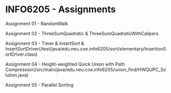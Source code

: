 # INFO6205 - Assignments

Assignment 01 - RandomWalk  

Assignment 02 - ThreeSumQuadratic & ThreeSumQuadraticWithCalipers  

Assignment 03 - Timer & InsertSort & InsertSortDriver(/test/java/edu.neu.coe.info6205/sort/elementary/InsertionSortDriver.class)

Assignment 04 - Height-weighted Quick Union with Path Compression(/src/main/java/edu.neu.coe.info6205/union_find/HWQUPC_Solution.java)

Assignment 05 - Parallel Sorting